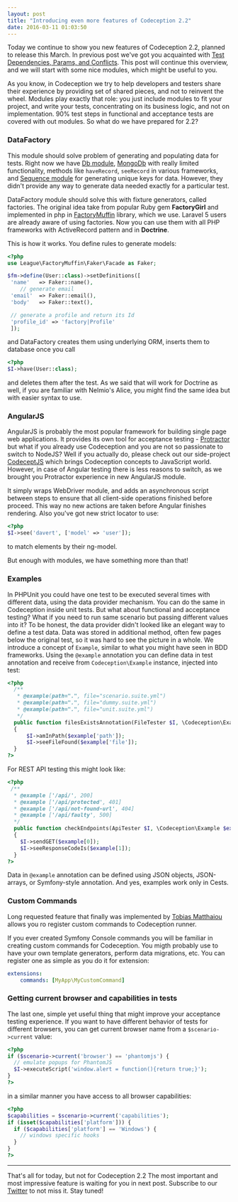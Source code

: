 ```yaml
---
layout: post
title: "Introducing even more features of Codeception 2.2"
date: 2016-03-11 01:03:50
---
```


Today we continue to show you new features of Codeception 2.2, planned to release this March.
In previous post we've got you acquainted with [Test Dependencies, Params, and Conflicts](http://codeception.com/03-05-2016/codeception-2.2.-upcoming-features.html). This post will continue this overview, and we will start with some nice modules, which might be useful to you. 

As you know, in Codeception we try to help developers and testers share their experience by providing set of shared pieces, and not to reinvent the wheel. Modules play exactly that role: you just include modules to fit your project, and write your tests, concentrating on its business logic, and not on implementation. 90% test steps in functional and acceptance tests are covered with out modules. So what do we have prepared for 2.2?

### DataFactory

This module should solve problem of generating and populating data for tests. Right now we have [Db module](http://codeception.com/docs/modules/Db), [MongoDb](http://codeception.com/docs/modules/MongoDb) with really limited functionality, methods like `haveRecord`, `seeRecord` in various frameworks, and [Sequence module](http://codeception.com/docs/modules/Sequence) for generating unique keys for data. However, they didn't provide any way to generate data needed exactly for a particular test. 

DataFactory module should solve this with fixture generators, called factories. The original idea take from popular Ruby gem **FactoryGirl** and implemented in php in [FactoryMuffin](https://github.com/thephpleague/factory-muffin) library, which we use. Laravel 5 users are already aware of using factories. Now you can use them with all PHP frameworks with ActiveRecord pattern and in **Doctrine**.

This is how it works. You define rules to generate models:

```php
<?php
use League\FactoryMuffin\Faker\Facade as Faker;

$fm->define(User::class)->setDefinitions([
 'name'   => Faker::name(),
    // generate email
 'email'  => Faker::email(),
 'body'   => Faker::text(),

 // generate a profile and return its Id
 'profile_id' => 'factory|Profile'
 ]);
```

and DataFactory creates them using underlying ORM, inserts them to database once you call

```php
<?php
$I->have(User::class);
```
and deletes them after the test. As we said that will work for Doctrine as well, if you are familiar with Nelmio's Alice, you might find the same idea but with easier syntax to use.

### AngularJS

AngularJS is probably the most popular framework for building single page web applications. It provides its own tool for acceptance testing - [Protractor](https://angular.github.io/protractor/#/) but what if you already use Codeception and you are not so passionate to switch to NodeJS? Well if you actually do, please check out our side-project [CodeceptJS](http://codecept.io) which brings Codeception concepts to JavaScript world. However, in case of Angular testing there is less reasons to switch, as we brought you Protractor experience in new AngularJS module.

It simply wraps WebDriver module, and adds an asynchronous script between steps to ensure that all client-side operations finished before proceed. This way no new actions are taken before Angular finishes rendering. Also you've got new strict locator to use:

```php
<?php
$I->see('davert', ['model' => 'user']);
```

to match elements by their ng-model.

But enough with modules, we have something more than that!

### Examples

In PHPUnit you could have one test to be executed several times with different data, using the data provider mechanism. You can do the same in Codeception inside unit tests. But what about functional and acceptance testing? What if you need to run same scenario but passing different values into it? To be honest, the data provider didn't looked like an elegant way to define a test data. Data was stored in additional method, often few pages below the original test, so it was hard to see the picture in a whole. We introduce a concept of `Example`, similar to what you might have seen in BDD frameworks. Using the `@example` annotation you can define data in test annotation and receive from `Codeception\Example` instance, injected into test:

```php
<?php
  /**
   * @example(path=".", file="scenario.suite.yml")
   * @example(path=".", file="dummy.suite.yml")
   * @example(path=".", file="unit.suite.yml")
   */
  public function filesExistsAnnotation(FileTester $I, \Codeception\Example $example)
  {
      $I->amInPath($example['path']);
      $I->seeFileFound($example['file']);
  }
?>
```

For REST API testing this might look like:

```php
<?php
 /**
  * @example ['/api/', 200]
  * @example ['/api/protected', 401]
  * @example ['/api/not-found-url', 404]
  * @example ['/api/faulty', 500]
  */
  public function checkEndpoints(ApiTester $I, \Codeception\Example $example)
  {
    $I->sendGET($example[0]);
    $I->seeResponseCodeIs($example[1]);
  }
?>
```

Data in `@example` annotation can be defined using JSON objects, JSON-arrays, or Symfony-style annotation.
And yes, examples work only in Cests.

### Custom Commands

Long requested feature that finally was implemented by [Tobias Matthaiou](https://github.com/sd-tm) allows you ro register custom commands to Codeception runner. 

If you ever created Symfony Console commands you will be familiar in creating custom commands for Codeception. You migth probably use to have your own template generators, perform data migrations, etc. You can register one as simple as you do it for extension:

```yaml
extensions:
    commands: [MyApp\MyCustomCommand]
```

### Getting current browser and capabilities in tests 

The last one, simple yet useful thing that might improve your acceptance testing experience. If you want to have different behavior of tests for different browsers, you can get current browser name from a `$scenario->current` value:

```php
<?php
if ($scenario->current('browser') == 'phantomjs') {
  // emulate popups for PhantomJS
  $I->executeScript('window.alert = function(){return true;}'); 
}
?>
```

in a similar manner you have access to all browser capabilities:

```php
<?php
$capabilities = $scenario->current('capabilities');
if (isset($capabilities['platform'])) {
  if ($capabilities['platform'] == 'Windows') {
    // windows specific hooks
  }
}
?>
```

---

That's all for today, but not for Codeception 2.2
The most important and most impressive feature is waiting for you in next post. Subscribe to our [Twitter](http://twitter.com/codeception)  to not miss it. Stay tuned!